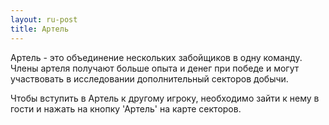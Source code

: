 ```yaml
---
layout: ru-post
title: Артель
---
```


Артель - это объединение нескольких забойщиков в одну команду. Члены артеля получают больше опыта и денег при победе и могут участвовать в исследовании дополнительный секторов добычи.

Чтобы вступить в Артель к другому игроку, необходимо зайти к нему в гости и нажать на кнопку 'Артель' на карте секторов.
